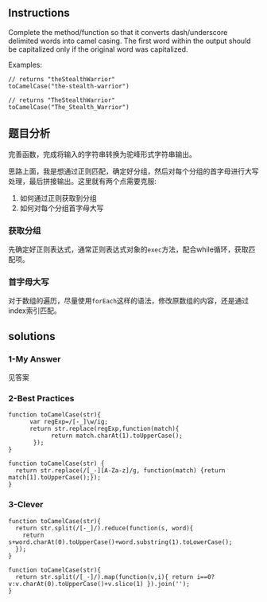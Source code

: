 ## Instructions
Complete the method/function so that it converts dash/underscore delimited words into camel casing. The first word within the output should be capitalized only if the original word was capitalized.

Examples:

```
// returns "theStealthWarrior"
toCamelCase("the-stealth-warrior") 

// returns "TheStealthWarrior"
toCamelCase("The_Stealth_Warrior")
```

## 题目分析
完善函数，完成将输入的字符串转换为驼峰形式字符串输出。

思路上面，我是想通过正则匹配，确定好分组，然后对每个分组的首字母进行大写处理，最后拼接输出。这里就有两个点需要克服:

1. 如何通过正则获取到分组
2. 如何对每个分组首字母大写

### 获取分组
先确定好正则表达式，通常正则表达式对象的`exec`方法，配合while循环，获取匹配项。

### 首字母大写
对于数组的遍历，尽量使用`forEach`这样的语法，修改原数组的内容，还是通过index索引匹配。

## solutions
### 1-My Answer
见答案

### 2-Best Practices
```
function toCamelCase(str){
      var regExp=/[-_]\w/ig;
      return str.replace(regExp,function(match){
            return match.charAt(1).toUpperCase();
       });
}
```

```
function toCamelCase(str) {
  return str.replace(/[_-][A-Za-z]/g, function(match) {return match[1].toUpperCase();});
}
```


### 3-Clever
```
function toCamelCase(str){
  return str.split(/[-_]/).reduce(function(s, word){
    return s+word.charAt(0).toUpperCase()+word.substring(1).toLowerCase();
  });
}
```

```
function toCamelCase(str){
  return str.split(/[_-]/).map(function(v,i){ return i==0?v:v.charAt(0).toUpperCase()+v.slice(1) }).join('');
}
```